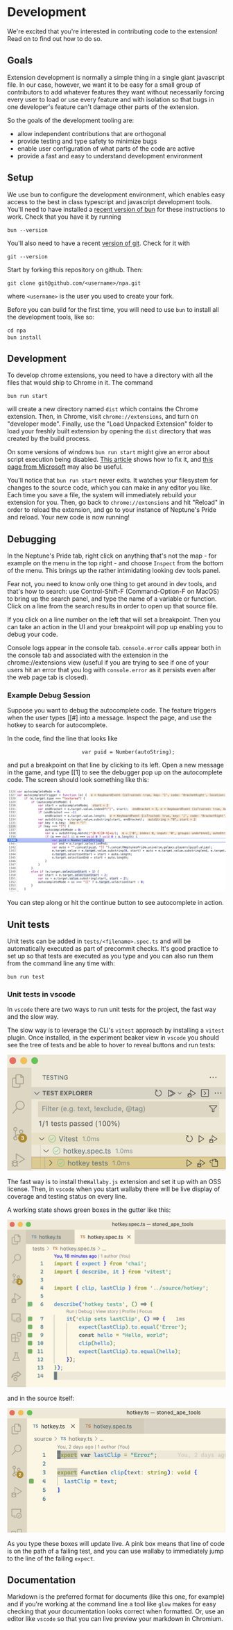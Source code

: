 # Development

We're excited that you're interested in contributing code to
the extension! Read on to find out how to do so.

## Goals

Extension development is normally a simple thing in a single giant
javascript file. In our case, however, we want it to be easy for a
small group of contributors to add whatever features they want
without necessarily forcing every user to load or use every feature
and with isolation so that bugs in one developer's feature can't
damage other parts of the extension.

So the goals of the development tooling are:

- allow independent contributions that are orthogonal
- provide testing and type safety to minimize bugs
- enable user configuration of what parts of the code are active
- provide a fast and easy to understand development environment

## Setup

We use bun to configure the development environment, which enables
easy access to the best in class typescript and javascript development
tools. You'll need to have installed a
[recent version of bun](https://bun.sh/)
for these instructions to work. Check that you have it by running

```
bun --version
```

You'll also need to have a recent
[version of git](https://git-scm.com/book/en/v2/Getting-Started-Installing-Git).
Check for it with

```
git --version
```

Start by forking this repository on github. Then:

```
git clone git@github.com/<username>/npa.git
```

where `<username>` is the user you used to create your fork.

Before you can build for the first time, you will need to
use `bun` to install all the development tools, like so:

```
cd npa
bun install
```

## Development

To develop chrome extensions, you need to have a directory with all
the files that would ship to Chrome in it. The command

```
bun run start
```

will create a new directory named `dist` which contains the Chrome
extension. Then, in Chrome, visit `chrome://extensions`, and turn
on "developer mode". Finally, use the "Load Unpacked Extension"
folder to load your freshly built extension by opening the `dist`
directory that was created by the build process.

On some versions of windows `bun run start` might give an error about
script execution being disabled. [This article](https://bobbyhadz.com/blog/nodemon-cannot-be-loaded-running-scripts-disabled) shows how to fix
it, and [this page from Microsoft](https://learn.microsoft.com/en-us/powershell/module/microsoft.powershell.core/about/about_execution_policies?view=powershell-7.3) may also be useful.

You'll notice that `bun run start` never exits. It watches your
filesystem for changes to the source code, which you can make in
any editor you like. Each time you save a file, the system will
immediately rebuild your extension for you. Then, go back to
`chrome://extensions` and hit "Reload" in order to reload the
extension, and go to your instance of Neptune's Pride and
reload. Your new code is now running!

## Debugging

In the Neptune's Pride tab, right click on anything that's not the
map - for example on the menu in the top right - and choose `Inspect`
from the bottom of the menu. This brings up the rather intimidating
looking dev tools panel.

Fear not, you need to know only one thing to get around in dev
tools, and that's how to search: use Control-Shift-F (Command-Option-F
on MacOS) to bring up the search panel, and type the name of a
variable or function. Click on a line from the search results in
order to open up that source file.

If you click on a line number on the left that will set a breakpoint.
Then you can take an action in the UI and your breakpoint will pop
up enabling you to debug your code.

Console logs appear in the console tab. `console.error` calls appear
both in the console tab and associated with the extension in the
chrome://extensions view (useful if you are trying to see if one of
your users hit an error that you log with `console.error` as it
persists even after the web page tab is closed).

### Example Debug Session

Suppose you want to debug the autocomplete code. The feature triggers
when the user types [[#] into a message. Inspect the page, and use
the hotkey to search for autocomplete.

In the code, find the line that looks like

```
                        var puid = Number(autoString);
```

and put a breakpoint on that line by clicking to its left. Open a new
message in the game, and type [[1] to see the debugger pop up on the
autocomplete code. The screen should look something like this:

![Development](pictures/devscreenshot.png?raw=true)

You can step along or hit the continue button to see autocomplete in
action.

## Unit tests

Unit tests can be added in `tests/<filename>.spec.ts` and will be
automatically executed as part of precommit checks. It's good
practice to set up so that tests are executed as you type and you
can also run them from the command line any time with:

```
bun run test
```

### Unit tests in vscode

In `vscode` there are two ways to run unit tests for the project,
the fast way and the slow way.

The slow way is to leverage the CLI's `vitest` approach by installing
a `vitest` plugin. Once installed, in the experiment beaker view in
`vscode` you should see the tree of tests and be able to hover to
reveal buttons and run tests:

![vitest](pictures/vscode_vitest.png?raw=true)

The fast way is to install the`Wallaby.js` extension and set it up
with an OSS license. Then, in `vscode` when you start wallaby there
will be live display of coverage and testing status on every line.

A working state shows green boxes in the gutter like this:

![wallabytest](pictures/vscode_wallabyspec.png?raw=true)

and in the source itself:

![wallabytest](pictures/vscode_wallabyhotkey.png?raw=true)

As you type these boxes will update live. A pink box means that
line of code is on the path of a failing test, and you can use
wallaby to immediately jump to the line of the failing `expect`.

## Documentation

Markdown is the preferred format for documents (like this one, for
example) and if you're working at the command line a tool like `glow`
makes for easy checking that your documentation looks correct when
formatted. Or, use an editor like `vscode` so that you can live
preview your markdown in Chromium.
